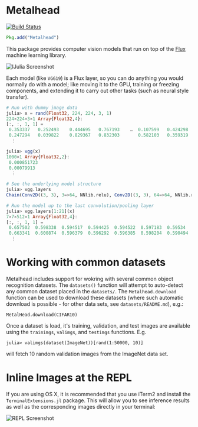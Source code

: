 # Metalhead

[![Build Status](https://travis-ci.org/FluxML/Metalhead.jl.svg?branch=master)](https://travis-ci.org/FluxML/Metalhead.jl)

```julia
Pkg.add("Metalhead")
```

This package provides computer vision models that run on top of the [Flux](http://fluxml.github.io/) machine learning library.

![IJulia Screenshot](https://i.imgur.com/spBsaz7.png)

Each model (like `VGG19`) is a Flux layer, so you can do anything you would normally do with a model; like moving it to the GPU, training or freezing components, and extending it to carry out other tasks (such as neural style transfer).

```julia
# Run with dummy image data
julia> x = rand(Float32, 224, 224, 3, 1)
224×224×3×1 Array{Float32,4}:
[:, :, 1, 1] =
 0.353337   0.252493    0.444695   0.767193    …  0.107599   0.424298   0.218889    0.377959
 0.247294   0.039822    0.829367   0.832303       0.582103   0.359319   0.259342    0.12293
  ⋮

julia> vgg(x)
1000×1 Array{Float32,2}:
 0.000851723
 0.00079913
  ⋮

# See the underlying model structure
julia> vgg.layers
Chain(Conv2D((3, 3), 3=>64, NNlib.relu), Conv2D((3, 3), 64=>64, NNlib.relu), Metalhead.#3, Conv2D((3, 3), 64=>128, NNlib.relu), Conv2D((3, 3), 128=>128, NNlib.relu), Metalhead.#4, Conv2D((3, 3), 128=>256, NNlib.relu), Conv2D((3, 3), 256=>256, NNlib.relu), Conv2D((3, 3), 256=>256, NNlib.relu), Conv2D((3, 3), 256=>256, NNlib.relu), Metalhead.#5, Conv2D((3, 3), 256=>512, NNlib.relu), Conv2D((3, 3), 512=>512, NNlib.relu), Conv2D((3, 3), 512=>512, NNlib.relu), Conv2D((3, 3), 512=>512, NNlib.relu), Metalhead.#6, Conv2D((3, 3), 512=>512, NNlib.relu), Conv2D((3, 3), 512=>512, NNlib.relu), Conv2D((3, 3), 512=>512, NNlib.relu), Conv2D((3, 3), 512=>512, NNlib.relu), Metalhead.#7, Metalhead.#8, Dense(25088, 4096, NNlib.relu), Flux.Dropout{Float32}(0.5f0, false), Dense(4096, 4096, NNlib.relu), Flux.Dropout{Float32}(0.5f0, false), Dense(4096, 1000), NNlib.softmax)

# Run the model up to the last convolution/pooling layer
julia> vgg.layers[1:21](x)
7×7×512×1 Array{Float32,4}:
[:, :, 1, 1] =
 0.657502  0.598338  0.594517  0.594425  0.594522  0.597183  0.59534
 0.663341  0.600874  0.596379  0.596292  0.596385  0.598204  0.590494
  ⋮
```

# Working with common datasets
Metalhead includes support for wokring with several common object recognition datasets.
The `datasets()` function will attempt to auto-detect any common dataset placed in
the `datasets/`. The `Metalhead.download` function can be used to download these datasets
(where such automatic download is possible - for other data sets, see `datasets/README.md`),
e.g.:
```
MetalHead.download(CIFAR10)
```

Once a dataset is load, it's training, validation, and test images are available using the
`trainimgs`, `valimgs`, and `testimgs` functions. E.g.

```
julia> valimgs(dataset(ImageNet))[rand(1:50000, 10)]
```

will fetch 10 random validation images from the ImageNet data set.

# Inline Images at the REPL

If you are using OS X, it is recommended that you use iTerm2 and install the
`TerminalExtensions.jl` package. This will allow you to see inference results
as well as the corresponding images directly in your terminal:

![REPL Screenshot](https://i.imgur.com/ruJnFwr.png)
